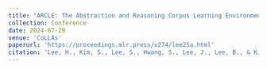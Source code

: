 ```yaml
---
title: "ARCLE: The Abstraction and Reasoning Corpus Learning Environment for Reinforcement Learning"
collection: Conference
date: 2024-07-29
venue: 'CoLLAs'
paperurl: 'https://proceedings.mlr.press/v274/lee25a.html'
citation: 'Lee, H., Kim, S., Lee, S., Hwang, S., Lee, J., Lee, B., & Kim, S. (2024). ARCLE: The Abstraction and Reasoning Corpus Learning Environment for Reinforcement Learning. CoLLAs.'
---
```

